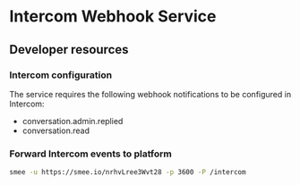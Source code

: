 # Intercom Webhook Service

## Developer resources

### Intercom configuration

The service requires the following webhook notifications to be configured in Intercom:

- conversation.admin.replied
- conversation.read

### Forward Intercom events to platform

```bash
smee -u https://smee.io/nrhvLree3Wvt28 -p 3600 -P /intercom
```
